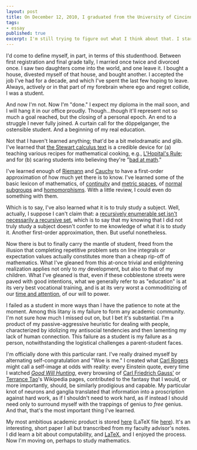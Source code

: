 ```yaml
---
layout: post
title: On December 12, 2010, I graduated from the University of Cincinnati.
tags:
- essay
published: true
excerpt: I'm still trying to figure out what I think about that. I started in February of 1998, studying physics at [Miami University (Ohio)](http://muohio.edu), and soon after decided that I might as well pursue a dual math/physics major. Some years later, logistical practicality prevailed, and I chose to study only mathematics. I'm still skeptical that I ever did.
---
```


<!--  with a degree in mathematics.I'm still trying to figure out what I think about that. I started in February of 1998, studying physics at [Miami University (Ohio)](http://muohio.edu), and soon after decided that I might as well pursue a dual math/physics major. Some years later, logistical practicality prevailed, and I chose to study only mathematics. I'm still skeptical that I ever did. -->

I'd come to define myself, in part, in terms of this studenthood. Between first registration and final grade tally, I married once twice and divorced once. I saw two daughters come into the world, and one leave it. I bought a house, divested myself of that house, and bought another. I accepted the job I've had for a decade, and which I've spent the last few hoping to leave. Always, actively or in that part of my forebrain where ego and regret collide, I was a student.

And now I'm not. Now I'm "done." I expect my diploma in the mail soon, and I will hang it in our office proudly. Though...though it'll represent not so much a goal reached, but the closing of a personal epoch. An end to a struggle I never fully joined. A curtain call for the döppelganger, the ostensible student. And a beginning of my real education.

Not that I haven't learned anything; that'd be a bit melodramatic and glib. I've learned that [the Stewart calculus text](http://www.stewartcalculus.com/) is a credible device for (a) teaching various recipes for mathematical cooking, e.g., [L'Hopital's Rule](http://en.wikipedia.org/wiki/L'Hôpital's_rule); and for (b) scaring students into believing they're "[bad at math](http://www.maa.org/devlin/LockhartsLament.pdf)."

I've learned enough of [Riemann](http://en.wikipedia.org/wiki/Bernhard_Riemann) and [Cauchy](http://en.wikipedia.org/wiki/Augustin-Louis_Cauchy) to have a first-order approximation of how much yet there is to know. I've learned some of the basic lexicon of mathematics, of [continuity](http://en.wikipedia.org/wiki/Continuity_(topology)) and [metric spaces](http://en.wikipedia.org/wiki/Metric_space), of [normal subgroups](http://en.wikipedia.org/wiki/Normal_subgroup) and [homomorphisms](http://en.wikipedia.org/wiki/Homomorphism). With a little review, I could even do something with them.

Which is to say, I've also learned what it is to truly study a subject. Well, actually, I suppose I can't claim that: a [recursively enumerable set isn't necessarily a recursive set](http://books.google.com/books?ei=QsY8TaTKNYL48Aapw-HJCg&ct=result&id=lic72KLZq-0C&dq=godel+escher+bach&q=recursively+enumerable#search_anchor), which is to say that my knowing that I did not truly study a subject doesn't confer to me knowledge of what it is to study it. Another first-order approximation, then. But useful nonetheless.

Now there is but to finally carry the mantle of student, freed from the illusion that completing repetitive problem sets on line integrals or expectation values actually constitutes more than a cheap rip-off of mathematics. What I've gleaned from this at-once trivial and enlightening realization applies not only to *my* development, but also to that of my children. What I've gleaned is that, even if these cobblestone streets were paved with good intentions, what we generally refer to as "education" is at its very best vocational training, and is at its very worst a commoditizing of our [time and attention](http://www.43folders.com/2008/09/10/time-attention-creative-work), of our will to power.

I failed as a student in more ways than I have the patience to note at the moment. Among this litany is my failure to form any academic community. I'm not sure how much I missed out on, but I bet it's substantial. I'm a product of my passive-aggressive heuristic for dealing with people, characterized by idolizing my antisocial tendencies and then lamenting my lack of human connection. This failure as a student is my failure as a person, notwithstanding the logistical challenges a parent-student faces.

I'm officially done with this particular rant. I've really drained myself by alternating self-congratulation and "Woe is me." I created what [Carl Rogers](http://en.wikipedia.org/wiki/Carl_Rogers) might call a self-image at odds with reality: every Einstein quote, every time I watched [*Good Will Hunting*](http://www.imdb.com/title/tt0119217/), every browsing of [Carl Friedrich Gauss'](http://en.wikipedia.org/wiki/Carl_Friedrich_Gauss) or [Terrance Tao](http://en.wikipedia.org/wiki/Terence_Tao)'s Wikipedia pages, contributed to the fantasy that I would, or more importantly, should, be similarly prodigious and capable. My particular knot of neurons and ganglia translated that information into a proscription against hard work, as if I shouldn't need to work hard, as if instead I should need only to surround myself with the trappings of genius to *free* genius. And that, that's the most important thing I've learned.

My most ambitious academic product is stored [here](/attachments/computabilityFinalDraft_100816.pdf "PDF") (LaTeX file [here](/attachments/computabilityFinalDraft_100816.tex "LaTeX")). It's an interesting, short paper I all but transcribed from my faculty advisor's notes. I did learn a bit about computability, and [LaTeX](http://www.latex-project.org/), and I enjoyed the process. Now I'm moving on, perhaps to study mathematics.

